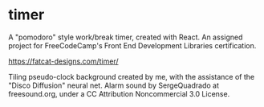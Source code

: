 # timer
A "pomodoro" style work/break timer, created with React. An assigned project for FreeCodeCamp's Front End Development Libraries certification. 

https://fatcat-designs.com/timer/

Tiling pseudo-clock background created by me, with the assistance of the "Disco Diffusion" neural net.
Alarm sound by SergeQuadrado at freesound.org, under a CC Attribution Noncommercial 3.0 License.
